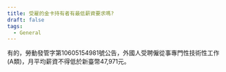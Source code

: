 ```yaml
---
title: 受雇的金卡持有者有最低薪資要求嗎?
draft: false
tags:
  - General
---
```

有的，勞動發管字第10605154981號公告，外國人受聘僱從事專門性技術性工作(A類)，月平均薪資不得低於新臺幣47,971元。